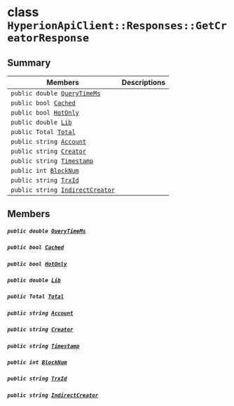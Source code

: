 # class `HyperionApiClient::Responses::GetCreatorResponse` 

## Summary

 Members                                | Descriptions                                
----------------------------------------|---------------------------------------------
`public double `[`QueryTimeMs`](#class_hyperion_api_client_1_1_responses_1_1_get_creator_response_1aaed05a434b4de2c0ca564fe4e3d8a2ec) | 
`public bool `[`Cached`](#class_hyperion_api_client_1_1_responses_1_1_get_creator_response_1a4c2f66ac7e92baee23ff3feaedd0a069) | 
`public bool `[`HotOnly`](#class_hyperion_api_client_1_1_responses_1_1_get_creator_response_1aede0d7016e2e36bf71998767504ae13f) | 
`public double `[`Lib`](#class_hyperion_api_client_1_1_responses_1_1_get_creator_response_1aadde7ea54f4086c6436402e5cdfb36d8) | 
`public Total `[`Total`](#class_hyperion_api_client_1_1_responses_1_1_get_creator_response_1aadea4b415425548b9fbcf43685f59cd1) | 
`public string `[`Account`](#class_hyperion_api_client_1_1_responses_1_1_get_creator_response_1a8edb7e614aa530a58c647d8d273b1d8b) | 
`public string `[`Creator`](#class_hyperion_api_client_1_1_responses_1_1_get_creator_response_1ac6576e54f7fe4af27631de464f458a7b) | 
`public string `[`Timestamp`](#class_hyperion_api_client_1_1_responses_1_1_get_creator_response_1a2f6cff44f7d31294dab060179c01445d) | 
`public int `[`BlockNum`](#class_hyperion_api_client_1_1_responses_1_1_get_creator_response_1a5c75360929c5cb4353443f5c28de94dd) | 
`public string `[`TrxId`](#class_hyperion_api_client_1_1_responses_1_1_get_creator_response_1a7c78eedbaccb6d52a437e5c706dabab1) | 
`public string `[`IndirectCreator`](#class_hyperion_api_client_1_1_responses_1_1_get_creator_response_1aee23eafac01b0150d555467e5c8718a0) | 

## Members

##### `public double `[`QueryTimeMs`](#class_hyperion_api_client_1_1_responses_1_1_get_creator_response_1aaed05a434b4de2c0ca564fe4e3d8a2ec) 

##### `public bool `[`Cached`](#class_hyperion_api_client_1_1_responses_1_1_get_creator_response_1a4c2f66ac7e92baee23ff3feaedd0a069) 

##### `public bool `[`HotOnly`](#class_hyperion_api_client_1_1_responses_1_1_get_creator_response_1aede0d7016e2e36bf71998767504ae13f) 

##### `public double `[`Lib`](#class_hyperion_api_client_1_1_responses_1_1_get_creator_response_1aadde7ea54f4086c6436402e5cdfb36d8) 

##### `public Total `[`Total`](#class_hyperion_api_client_1_1_responses_1_1_get_creator_response_1aadea4b415425548b9fbcf43685f59cd1) 

##### `public string `[`Account`](#class_hyperion_api_client_1_1_responses_1_1_get_creator_response_1a8edb7e614aa530a58c647d8d273b1d8b) 

##### `public string `[`Creator`](#class_hyperion_api_client_1_1_responses_1_1_get_creator_response_1ac6576e54f7fe4af27631de464f458a7b) 

##### `public string `[`Timestamp`](#class_hyperion_api_client_1_1_responses_1_1_get_creator_response_1a2f6cff44f7d31294dab060179c01445d) 

##### `public int `[`BlockNum`](#class_hyperion_api_client_1_1_responses_1_1_get_creator_response_1a5c75360929c5cb4353443f5c28de94dd) 

##### `public string `[`TrxId`](#class_hyperion_api_client_1_1_responses_1_1_get_creator_response_1a7c78eedbaccb6d52a437e5c706dabab1) 

##### `public string `[`IndirectCreator`](#class_hyperion_api_client_1_1_responses_1_1_get_creator_response_1aee23eafac01b0150d555467e5c8718a0) 

